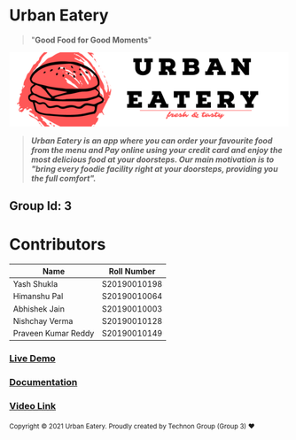 # Urban Eatery

> \"**Good Food for Good Moments**\"

![Untitled](Frontend/src/images/ReadmeCanvas.png)

> **_Urban Eatery is an app where you can order your favourite food from the menu and Pay online using your credit card and enjoy the most delicious food at your doorsteps. Our main motivation is to "bring every foodie facility right at your doorsteps, providing you the full comfort"._**

## Group Id: 3

# Contributors

| Name                | Roll Number  |
| ------------------- | ------------ |
| Yash Shukla         | S20190010198 |
| Himanshu Pal        | S20190010064 |
| Abhishek Jain       | S20190010003 |
| Nishchay Verma      | S20190010128 |
| Praveen Kumar Reddy | S20190010149 |

### [Live Demo](https://foodie-eb5cd.web.app)

### [Documentation](https://drive.google.com/file/d/153BBmtJbu2gBIjY0IdX-5GivXcK6ShJO/view?usp=sharing)

### [Video Link](https://drive.google.com/file/d/1Zy5_PyxwtKOehHAQ_D3PQCjN1A7a-8Pp/view)

<small className="text-secondary">
    Copyright &copy; 2021 Urban Eatery. Proudly created by Technon Group (Group 3)
    <span role="img">❤️</span>
    <span>
      <a
        className="text-color"
        href="https://github.com/Yash1256/Urban-Eatery"
      ></a>
    </span>
  </small>
